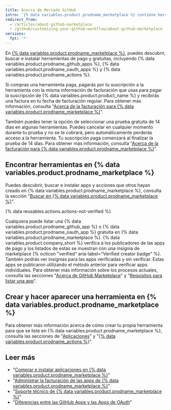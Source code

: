```yaml
---
title: Acerca de Mercado GitHub
intro: '{% data variables.product.prodname_marketplace %} contiene herramientas que adicionan funcionalidad y mejoran tu flujo de trabajo.'
redirect_from:
  - /articles/about-github-marketplace
  - /github/customizing-your-github-workflow/about-github-marketplace
versions:
  fpt: '*'
---
```


En [{% data variables.product.prodname_marketplace %}](https://github.com/marketplace), puedes descubrir, buscar e instalar herramientas de pago y gratuitas, incluyendo {% data variables.product.prodname_github_apps %}, {% data variables.product.prodname_oauth_apps %} y {% data variables.product.prodname_actions %}.

Si compras una herramienta paga, pagarás por tu suscripción a la herramienta con la misma información de facturación que usas para pagar la suscripción de {% data variables.product.product_name %} y recibirás una factura en tu fecha de facturación regular. Para obtener más información, consulta "[Acerca de la facturación para {% data variables.product.prodname_marketplace %}](/articles/about-billing-for-github-marketplace)".

También puedes tener la opción de seleccionar una prueba gratuita de 14 días en algunas herramientas. Puedes cancelar en cualquier momento durante tu prueba y no se te cobrará, pero automáticamente perderás acceso a la herramienta. Tu suscripción paga comenzará al finalizar la prueba de 14 días. Para obtener más información, consulta "[Acerca de la facturación para {% data variables.product.prodname_marketplace %}](/articles/about-billing-for-github-marketplace)".

## Encontrar herramientas en {% data variables.product.prodname_marketplace %}

Puedes descubrir, buscar e instalar apps y acciones que otros hayan creado en {% data variables.product.prodname_marketplace %}, consulta la sección "[Buscar en {% data variables.product.prodname_marketplace %}](/search-github/searching-on-github/searching-github-marketplace)".

{% data reusables.actions.actions-not-verified %}

Cualquiera puede listar una {% data variables.product.prodname_github_app %} o {% data variables.product.prodname_oauth_app %} gratuita en {% data variables.product.prodname_marketplace %}. {% data variables.product.company_short %} verifica a los publicadores de las apps de pago y los listados de estas se muestran con una insignia de marketplace {% octicon "verified" aria-label="Verified creator badge" %}. También podrás ver insignias para las apps verificadas y sin verificar. Estas apps se publicaron utilizando el método anterior para verificar apps individuales. Para obtener más información sobre los procesos actuales, consulta las secciones "[Acerca de GitHub Marketplace](/developers/github-marketplace/about-github-marketplace)" y "[Requisitos para listar una app](/developers/github-marketplace/requirements-for-listing-an-app)".

## Crear y hacer aparecer una herramienta en {% data variables.product.prodname_marketplace %}

Para obtener más información acerca de cómo crear tu propia herramienta para que se liste en {% data variables.product.prodname_marketplace %}, consulta las secciones de "[Aplicaciones](/developers/apps)" y "[{% data variables.product.prodname_actions %}](/actions)".

## Leer más

- "[Comprar e instalar aplicaciones en {% data variables.product.prodname_marketplace %}](/articles/purchasing-and-installing-apps-in-github-marketplace)"
- "[Administrar la facturación de las apps de {% data variables.product.prodname_marketplace %}](/articles/managing-billing-for-github-marketplace-apps)"
- "[Soporte técnico de {% data variables.product.prodname_marketplace %}](/articles/github-marketplace-support)"
- "[Diferencias entre las GitHub Apps y las Apps de OAuth](/developers/apps/differences-between-github-apps-and-oauth-apps)"
